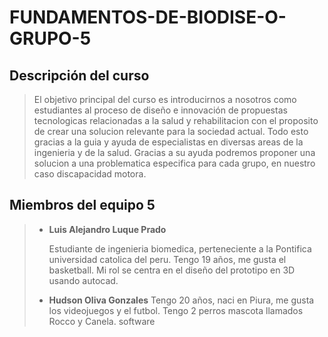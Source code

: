 
# FUNDAMENTOS-DE-BIODISE-O-GRUPO-5

## Descripción del curso 

>El objetivo principal del curso es introducirnos a nosotros como estudiantes al proceso de diseño e innovación de propuestas tecnologicas relacionadas a la salud y rehabilitacion con el proposito de crear una solucion relevante para la sociedad actual. Todo esto gracias a la guia y ayuda de especialistas en diversas areas de la ingenieria y de la salud. Gracias a su ayuda podremos proponer una solucion a una problematica especifica para cada grupo, en nuestro caso discapacidad motora.

## Miembros del equipo 5

> * **Luis Alejandro Luque Prado**
>   
>   Estudiante de ingenieria biomedica, perteneciente a la Pontifica universidad catolica del peru. Tengo 19 años, me gusta el basketball. Mi rol se centra en el diseño del prototipo en 3D usando autocad.
>
> * **Hudson Oliva Gonzales**
>   Tengo 20 años, naci en Piura, me gusta los videojuegos y el futbol. Tengo 2 perros mascota llamados Rocco y Canela.
>   software

